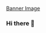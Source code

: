 [Banner Image](https://user-images.githubusercontent.com/109476966/180488403-1e6e7c14-cf4b-4143-9caf-c68012f6fee6.png)

### Hi there 👋

<!--
**pablocerda/pablocerda** is a ✨ _special_ ✨ repository because its `README.md` (this file) appears on your GitHub profile.

Here are some ideas to get you started:

- 🔭 I’m currently working on ...
- 🌱 I’m currently learning ...
- 👯 I’m looking to collaborate on ...
- 🤔 I’m looking for help with ...
- 💬 Ask me about ...
- 📫 How to reach me: ...
- 😄 Pronouns: ...
- ⚡ Fun fact: ...
-->
